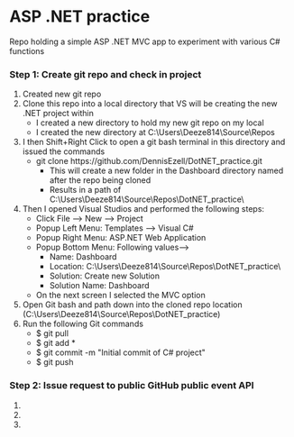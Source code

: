 # ASP .NET practice
Repo holding a simple ASP .NET MVC app to experiment with various C# functions


### Step 1: Create git repo and check in project
<ol>
  <li>Created new git repo </li>
  <li>Clone this repo into a local directory that VS will be creating the new .NET project within
    <ul>
      <li>I created a new directory to hold my new git repo on my local </li>
      <li>I created the new directory at C:\Users\Deeze814\Source\Repos </li>
    </ul>
  </li>
  <li>I then Shift+Right Click to open a git bash terminal in this directory and issued the commands
    <ul>
      <li>git clone https://github.com/DennisEzell/DotNET_practice.git
        <ul>
          <li>This will create a new folder in the Dashboard directory named after the repo being cloned</li>
          <li>Results in a path of C:\Users\Deeze814\Source\Repos\DotNET_practice\</li>
        </ul>
      </li>      
    </ul>
  </li>
  <li>Then I opened Visual Studios and performed the following steps:
    <ul>
      <li>Click File --> New --> Project</li>
      <li>Popup Left Menu:   Templates --> Visual C#</li>
      <li>Popup Right Menu:  ASP.NET Web Application</li>
      <li>Popup Bottom Menu: Following values-->
          <ul>
            <li>Name:           Dashboard</li>
            <li>Location:       C:\Users\Deeze814\Source\Repos\DotNET_practice\</li>
            <li>Solution:       Create new Solution</li>
            <li>Solution Name:  Dashboard</li>
          </ul>
      </li>
      <li>On the next screen I selected the MVC option</li>
    </ul>
  </li>
  <li>Open Git bash and path down into the cloned repo location (C:\Users\Deeze814\Source\Repos\DotNET_practice)</li>
  <li>Run the following Git commands
    <ul>
      <li>$ git pull</li>
      <li>$ git add *</li>
      <li>$ git commit -m "Initial commit of C# project"</li>
      <li>$ git push</li>
    </ul>
  </li>
</ol>
  
### Step 2: Issue request to public GitHub public event API
<ol>
  <li></li>
  <li></li>
  <li></li>
</ol>
    
        
